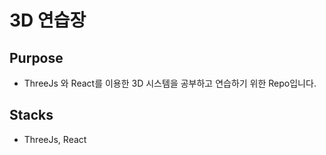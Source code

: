 # 3D 연습장

## Purpose
- ThreeJs 와 React를 이용한 3D 시스템을 공부하고 연습하기 위한 Repo입니다.

## Stacks
- ThreeJs, React
